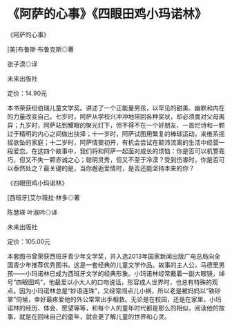 # 《阿萨的心事》《四眼田鸡小玛诺林》

《阿萨的心事》 

[美]布鲁斯·布鲁克斯◎著 

张子漠◎译 

未来出版社 

定价：14.90元 

本书荣获纽伯瑞儿童文学奖。讲述了一个正能量男孩，以罕见的甜美、幽默和内在的力量改变自己。七岁时，阿萨从学校兴冲冲地带回各种奖状，却必须面对父母离异；九岁时，阿萨站到耀眼的聚光灯下，但不得不在一个好朋友、一首烂诗和一颗过于精明的内心之间做出抉择；十一岁时，阿萨试图用繁复的棒球运动，来维系摇摇欲坠的家庭；十二岁时，阿萨情窦初开，有机会尝试在颠沛流离的生活中经营一段爱恋。在这四个故事中，我们将和阿萨一起面对成长的烦恼：你是否可以机警乖巧，但又不失一颗赤诚之心；聪明灵秀，但又不至于冷漠？受到伤害时，你是否可以泰然处之？最关键的是，当你邂逅爱情时，是否还能坚持本来的你？ 

《四眼田鸡小玛诺林》 

[西班牙]艾尔薇拉·林多◎著 

陈慧瑛 叶淑吟◎译 

未来出版社 

定价：105.00元 

本套图书曾荣获西班牙青少年文学奖，并入选2013年国家新闻出版广电总局向全国青少年推荐优秀图书。这是一套经典的儿童文学作品。故事的主人公，马德里男孩——小玛诺林已成为西班牙文学的经典形象。小玛诺林经常戴着一副大眼镜，绰号“四眼田鸡”，他最爱以小大人的口吻说话，形容成人世界时，也总有特殊的观点。因为小玛诺林总是“妙语连珠”，又经常闯点儿小祸，所以老是被妈妈以“铁砂掌”伺候，幸好最疼爱他的外公常常出手相救。无论是在校园，还是在家里，小玛诺林的经历、体会、愿望等等，和每个人的童年时代都是那么的相似，阅读他的故事，就是在回味自己的童年，就会更了解儿童的世界和心灵。
